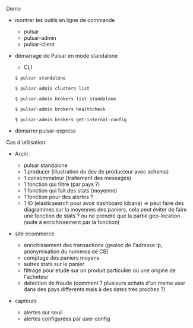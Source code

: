 Demo 

* montrer les outils en ligne de commande
  * pulsar
  * pulsar-admin
  * pulsar-client

* démarrage de Pulsar en mode standalone
  * CLI
  ```
  $ pulsar standalone

  $ pulsar-admin clusters list

  $ pulsar-admin brokers list standalone

  $ pulsar-admin brokers healthcheck

  $ pulsar-admin brokers get-internal-config
  ```



* démarrer pulsar-express



Cas d'utilisation:

- Archi :
  - pulsar standalone
  - 1 producer (illustration du dev de producteur avec schema)
  - 1 consommateur (traitement des messages)
  - 1 fonction qui filtre (par pays ?)
  - 1 fonction qui fait des stats (moyenne)
  - 1 fonction pour des alertes ?
  - 1 IO (elasticsearch pour avoir dashboard kibana) => peut faire des diagrammes sur la moyennes des paniers, cela peut éviter de faire une fonction de stats ? ou ne prendre que la partie geo-location (suite à enrichissement par la fonction)

- site ecommerce
  - enrichissement des transactions (geoloc de l'adresse ip, anonymisation du numeros de CB)
  - comptage des paniers moyens
  - autres stats sur le panier
  - filtrage pour etude sur un produit particulier ou une origine de l'acheteur
  - detection de fraude (comment ? plusieurs achats d'un meme user dans des pays differents mais à des dates tres proches ?)
- capteurs
  - alertes sur seuil
  - alertes configurées par user config
